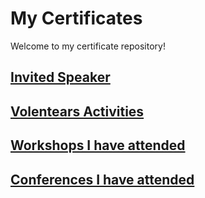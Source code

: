 # My Certificates

Welcome to my certificate repository!

## [Invited Speaker](category1)

## [Volentears Activities](category3)

## [Workshops I have attended]()

## [Conferences I have attended]()
